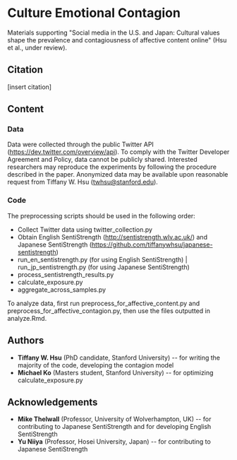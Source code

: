# Culture Emotional Contagion
Materials supporting "Social media in the U.S. and Japan: Cultural values shape the prevalence and contagiousness of affective content online" (Hsu et al., under review).

## Citation
[insert citation]

## Content
### Data
Data were collected through the public Twitter API (https://dev.twitter.com/overview/api). To comply with the Twitter Developer Agreement and Policy, data cannot be publicly shared. Interested researchers may reproduce the experiments by following the procedure described in the paper. Anonymized data may be available upon reasonable request from Tiffany W. Hsu (twhsu@stanford.edu).

### Code
The preprocessing scripts should be used in the following order:
- Collect Twitter data using twitter_collection.py
- Obtain English SentiStrength (http://sentistrength.wlv.ac.uk/) and Japanese SentiStrength (https://github.com/tiffanywhsu/japanese-sentistrength)
- run_en_sentistrength.py (for using English SentiStrength) | run_jp_sentistrength.py (for using Japanese SentiStrength)
- process_sentistrength_results.py
- calculate_exposure.py
- aggregate_across_samples.py

To analyze data, first run preprocess_for_affective_content.py and preprocess_for_affective_contagion.py, then use the files outputted in analyze.Rmd.


## Authors
- **Tiffany W. Hsu** (PhD candidate, Stanford University) -- for writing the majority of the code, developing the contagion model
- **Michael Ko** (Masters student, Stanford University) -- for optimizing calculate_exposure.py


## Acknowledgements
- **Mike Thelwall** (Professor, University of Wolverhampton, UK) -- for contributing to Japanese SentiStrength and for developing English SentiStrength
- **Yu Niiya** (Professor, Hosei University, Japan) -- for contributing to Japanese SentiStrength

